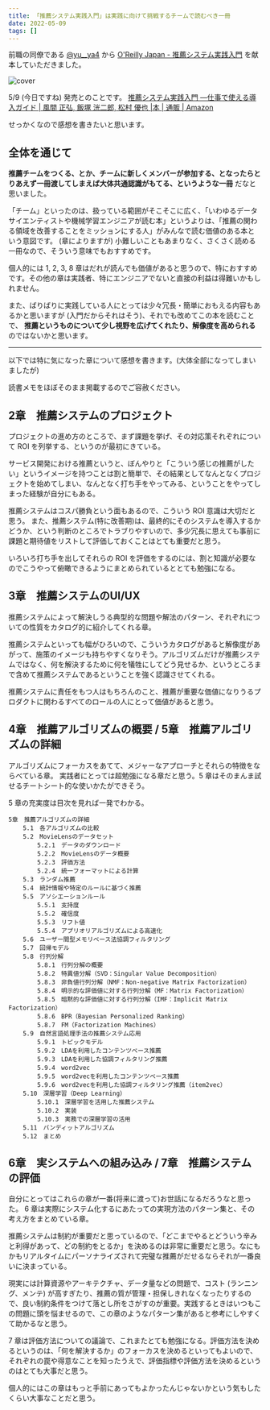 ```yaml
---
title: 「推薦システム実践入門」は実践に向けて挑戦するチームで読むべき一冊
date: 2022-05-09
tags: []
---
```


前職の同僚である [@yu__ya4](https://twitter.com/yu__ya4) から [O'Reilly Japan - 推薦システム実践入門](https://www.oreilly.co.jp/books/9784873119663/) を献本していただきました。

![cover](/i/recommender-systems-nyumon.png)

5/9 (今日ですね) 発売とのことです。
[推薦システム実践入門 ―仕事で使える導入ガイド | 風間 正弘, 飯塚 洸二郎, 松村 優也 |本 | 通販 | Amazon](https://www.amazon.co.jp/%E6%8E%A8%E8%96%A6%E3%82%B7%E3%82%B9%E3%83%86%E3%83%A0%E5%AE%9F%E8%B7%B5%E5%85%A5%E9%96%80-%E2%80%95%E4%BB%95%E4%BA%8B%E3%81%A7%E4%BD%BF%E3%81%88%E3%82%8B%E5%B0%8E%E5%85%A5%E3%82%AC%E3%82%A4%E3%83%89-%E9%A2%A8%E9%96%93-%E6%AD%A3%E5%BC%98/dp/4873119669)

せっかくなので感想を書きたいと思います。

## 全体を通じて

**推薦チームをつくる、とか、チームに新しくメンバーが参加する、となったらとりあえず一冊渡してしまえば大体共通認識がもてる、というような一冊** だなと思いました。

「チーム」といったのは、扱っている範囲がそこそこに広く、「いわゆるデータサイエンティストや機械学習エンジニアが読む本」というよりは、「推薦の関わる領域を改善することをミッションにする人」がみんなで読む価値のある本という意図です。
(章によりますが) 小難しいこともあまりなく、さくさく読める一冊なので、そういう意味でもおすすめです。

個人的には 1, 2, 3, 8 章はだれが読んでも価値があると思うので、特におすすめです。その他の章は実践者、特にエンジニアでないと直接の利益は得難いかもしれません。

また、ばりばりに実践している人にとっては少々冗長・簡単におもえる内容もあるかと思いますが (入門だからそれはそう)、それでも改めてこの本を読むことで、 **推薦というものについて少し視野を広げてくれたり、解像度を高められる** のではないかと思います。


---

以下では特に気になった章について感想を書きます。(大体全部になってしまいましたが)

読書メモをほぼそのまま掲載するのでご容赦ください。

## 2章　推薦システムのプロジェクト
プロジェクトの進め方のところで、まず課題を挙げ、その対応策それぞれについて ROI を列挙する、というのが最初にきている。

サービス開発における推薦というと、ぼんやりと「こういう感じの推薦がしたい」というイメージを持つことは割と簡単で、その結果としてなんとなくプロジェクトを始めてしまい、なんとなく打ち手をやってみる、ということをやってしまった経験が自分にもある。

推薦システムはコスパ勝負という面もあるので、こういう ROI 意識は大切だと思う。
また、推薦システム(特に改善期)は、最終的にそのシステムを導入するかどうか、という判断のところでトラブりやすいので、多少冗長に思えても事前に課題と期待値をリストして評価しておくことはとても重要だと思う。

いろいろ打ち手を出してそれらの ROI を評価をするのには、割と知識が必要なのでこうやって俯瞰できるようにまとめられているととても勉強になる。

## 3章　推薦システムのUI/UX
推薦システムによって解決しうる典型的な問題や解法のパターン、それぞれについての性質をカタログ的に紹介してくれる章。

推薦システムといっても幅がひろいので、こういうカタログがあると解像度があがって、施策のイメージも持ちやすくなりそう。アルゴリズムだけが推薦システムではなく、何を解決するために何を犠牲にしてどう見せるか、というところまで含めて推薦システムであるということを強く認識させてくれる。

推薦システムに責任をもつ人はもちろんのこと、推薦が重要な価値になりうるプロダクトに関わるすべてのロールの人にとって価値があると思う。

## 4章　推薦アルゴリズムの概要 / 5章　推薦アルゴリズムの詳細
アルゴリズムにフォーカスをあてて、メジャーなアプローチとそれらの特徴をならべている章。
実践者にとっては超勉強になる章だと思う。5 章はそのまんま試せるチートシート的な使いかたができそう。

5 章の充実度は目次を見れば一発でわかる。

```
5章　推薦アルゴリズムの詳細
    5.1　各アルゴリズムの比較
    5.2　MovieLensのデータセット
        5.2.1　データのダウンロード
        5.2.2　MovieLensのデータ概要
        5.2.3　評価方法
        5.2.4　統一フォーマットによる計算
    5.3　ランダム推薦
    5.4　統計情報や特定のルールに基づく推薦
    5.5　アソシエーションルール
        5.5.1　支持度
        5.5.2　確信度
        5.5.3　リフト値
        5.5.4　アプリオリアルゴリズムによる高速化
    5.6　ユーザー間型メモリベース法協調フィルタリング
    5.7　回帰モデル
    5.8　行列分解
        5.8.1　行列分解の概要
        5.8.2　特異値分解（SVD：Singular Value Decomposition）
        5.8.3　非負値行列分解（NMF：Non-negative Matrix Factorization）
        5.8.4　明示的な評価値に対する行列分解（MF：Matrix Factorization）
        5.8.5　暗黙的な評価値に対する行列分解（IMF：Implicit Matrix Factorization）
        5.8.6　BPR（Bayesian Personalized Ranking）
        5.8.7　FM（Factorization Machines）
    5.9　自然言語処理手法の推薦システム応用
        5.9.1　トピックモデル
        5.9.2　LDAを利用したコンテンツベース推薦
        5.9.3　LDAを利用した協調フィルタリング推薦
        5.9.4　word2vec
        5.9.5　word2vecを利用したコンテンツベース推薦
        5.9.6　word2vecを利用した協調フィルタリング推薦（item2vec）
    5.10　深層学習（Deep Learning）
        5.10.1　深層学習を活用した推薦システム
        5.10.2　実装
        5.10.3　実務での深層学習の活用
    5.11　バンディットアルゴリズム
    5.12　まとめ
```

## 6章　実システムへの組み込み / 7章　推薦システムの評価
自分にとってはこれらの章が一番(将来に渡って)お世話になるだろうなと思った。
6 章は実際にシステム化するにあたっての実現方法のパターン集と、その考え方をまとめている章。

推薦システムは制約が重要だと思っているので、「どこまでやるとどういう辛みと利得があって、どの制約をとるか」を決めるのは非常に重要だと思う。なにもかもリアルタイムにパーソナライズされて完璧な推薦がだせるならそれが一番良いに決まっている。

現実には計算資源やアーキテクチャ、データ量などの問題で、コスト (ランニング、メンテ) が高すぎたり、推薦の質が管理・担保しきれなくなったりするので、良い制約条件をつけて落とし所をさがすのが重要。実践するときはいつもこの問題に頭を悩ませるので、この章のようなパターン集があると参考にしやすくて助かるなと思う。

7 章は評価方法についての議論で、これまたとても勉強になる。評価方法を決めるというのは、「何を解決するか」のフォーカスを決めるといってもよいので、それぞれの罠や得意なことを知ったうえで、評価指標や評価方法を決めるというのはとても大事だと思う。

個人的にはこの章はもっと手前にあってもよかったんじゃないかという気もしたくらい大事なことだと思う。
